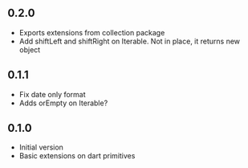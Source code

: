 <!-- dart package changelog -->

## 0.2.0

- Exports extensions from collection package
- Add shiftLeft and shiftRight on Iterable. Not in place, it returns new object

## 0.1.1

- Fix date only format
- Adds orEmpty on Iterable?

## 0.1.0

- Initial version
- Basic extensions on dart primitives
